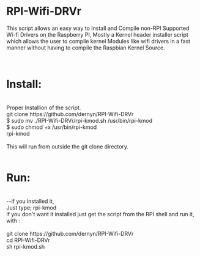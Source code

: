 # RPI-Wifi-DRVr
This script allows an easy way to Install and Compile non-RPI Supported Wi-fi Drivers on the Raspberry PI, Mostly a Kernel header installer script which allows the user to compile kernel Modules like wifi drivers in a fast manner without having to compile the Raspbian Kernel Source.

<br>
<h1> Install:</h1>
<br>
Proper Installion of the script.
<br>
git clone https://github.com/dernyn/RPI-Wifi-DRVr
<br>
 $  sudo mv ./RPI-Wifi-DRVr/rpi-kmod.sh /usr/bin/rpi-kmod
<br>
 $  sudo chmod +x /usr/bin/rpi-kmod
<br>
 rpi-kmod
<br>
<br>
This will run from outside the git clone directory.
<br>
<br>
<h1> Run:</h1>
<br>
--if you installed it,
<br>
Just type;    rpi-kmod 
<br>
if you don't want it installed just get the script from the RPI shell and run it, with :
<td>
<br>
<br>
git clone https://github.com/dernyn/RPI-Wifi-DRVr
<br>
cd RPI-Wifi-DRVr
<br>
sh rpi-kmod.sh

